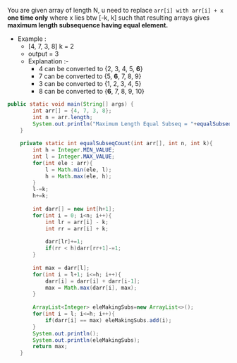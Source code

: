 You are given array of length N, u need to replace ```arr[i] with arr[i] + x``` **one time only** where x lies btw [-k, k] such that resulting arrays gives **maximum length subsequence having equal element.**
- Example : 
    - [4, 7, 3, 8] k = 2 
    - output = 3
    - Explanation :- 
        - 4 can be converted to {2, 3, 4, 5, **6**}
        - 7 can be converted to {5, **6**, 7, 8, 9}
        - 3 can be converted to {1, 2, 3, 4, 5}
        - 8 can be converted to {**6**, 7, 8, 9, 10}


```java
public static void main(String[] args) {
        int arr[] = {4, 7, 3, 8};
        int n = arr.length;
        System.out.println("Maximum Length Equal Subseq = "+equalSubseqCount(arr, n, 2));
    }
    
    private static int equalSubseqCount(int arr[], int n, int k){
        int h = Integer.MIN_VALUE;
        int l = Integer.MAX_VALUE;
        for(int ele : arr){
            l = Math.min(ele, l);
            h = Math.max(ele, h);
        }
        l-=k;
        h+=k;
        
        int darr[] = new int[h+1];
        for(int i = 0; i<n; i++){
            int lr = arr[i] - k;
            int rr = arr[i] + k;
            
            darr[lr]+=1;
            if(rr < h)darr[rr+1]-=1;
        }
        
        int max = darr[l];
        for(int i = l+1; i<=h; i++){
            darr[i] = darr[i] + darr[i-1];
            max = Math.max(darr[i], max);
        }
        
        ArrayList<Integer> eleMakingSubs=new ArrayList<>();
        for(int i = l; i<=h; i++){
            if(darr[i] == max) eleMakingSubs.add(i);
        }
        System.out.println();
        System.out.println(eleMakingSubs);
        return max;
    }
```